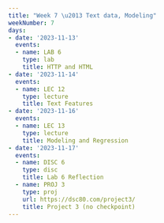 ```yaml
---
title: "Week 7 \u2013 Text data, Modeling"
weekNumber: 7
days:
- date: '2023-11-13'
  events:
  - name: LAB 6
    type: lab
    title: HTTP and HTML
- date: '2023-11-14'
  events:
  - name: LEC 12
    type: lecture
    title: Text Features
- date: '2023-11-16'
  events:
  - name: LEC 13
    type: lecture
    title: Modeling and Regression
- date: '2023-11-17'
  events:
  - name: DISC 6
    type: disc
    title: Lab 6 Reflection
  - name: PROJ 3
    type: proj
    url: https://dsc80.com/project3/
    title: Project 3 (no checkpoint)
---
```

